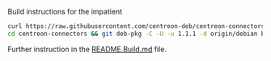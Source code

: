 Build instructions for the impatient


```bash
curl https://raw.githubusercontent.com/centreon-deb/centreon-connectors/debian/bootstrap | sh
cd centreon-connectors && git deb-pkg -C -U -u 1.1.1 -d origin/debian build
```

Further instruction in the [README.Build.md](README.Build.md) file.
